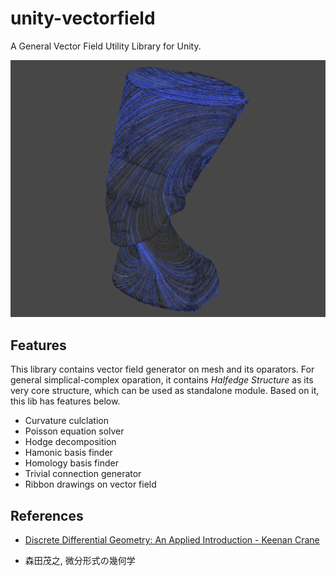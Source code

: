 # unity-vectorfield
A General Vector Field Utility Library for Unity.

 <img src="Documents/ribbon.png"/>

## Features
This library contains vector field generator on mesh and its oparators. For general simplical-complex oparation, it contains *Halfedge Structure* as its very core structure, which can be used as standalone module. Based on it, this lib has features below.
- Curvature culclation
- Poisson equation solver
- Hodge decomposition
- Hamonic basis finder
- Homology basis finder 
- Trivial connection generator
- Ribbon drawings on vector field 

## References
- [Discrete Differential Geometry: An Applied Introduction - Keenan Crane](https://www.cs.cmu.edu/~kmcrane/Projects/DDG/)

- 森田茂之, 微分形式の幾何学